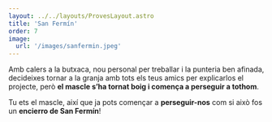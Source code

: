 ```yaml
---
layout: ../../layouts/ProvesLayout.astro
title: 'San Fermín'
order: 7
image:
  url: '/images/sanfermin.jpeg'
---
```


Amb calers a la butxaca, nou personal per treballar i la punteria ben afinada, decideixes tornar a la granja amb tots els teus amics per explicarlos el projecte, però **el mascle s’ha tornat boig i comença a perseguir a tothom**.

Tu ets el mascle, així que ja pots començar a **perseguir-nos** com si això fos un **encierro de San Fermín**!
